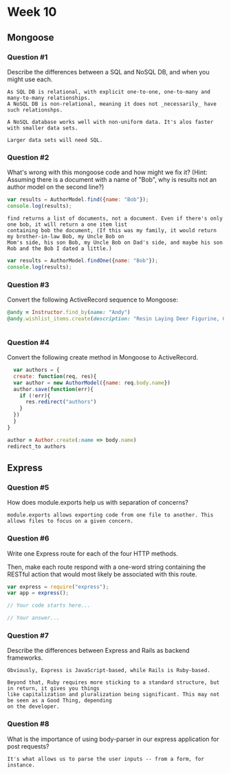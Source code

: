 # Week 10

## Mongoose

### Question #1

Describe the differences between a SQL and NoSQL DB, and when you might use each.

```text
As SQL DB is relational, with explicit one-to-one, one-to-many and many-to-many relationships. 
A NoSQL DB is non-relational, meaning it does not _necessarily_ have such relationshps. 

A NoSQL database works well with non-uniform data. It's alos faster with smaller data sets. 

Larger data sets will need SQL.
```

### Question #2

What's wrong with this mongoose code and how might we fix it?
(Hint: Assuming there is a document with a name of "Bob", why is results not an author model on the second line?)

```js
var results = AuthorModel.find({name: "Bob"});
console.log(results);
```

```text
find returns a list of documents, not a document. Even if there's only one bob, it will return a one item list 
containing bob the document, (If this was my family, it would return my brother-in-law Bob, my Uncle Bob on 
Mom's side, his son Bob, my Uncle Bob on Dad's side, and maybe his son Rob and the Bob I dated a little.)
```

```js
var results = AuthorModel.findOne({name: "Bob"});
console.log(results);
```

### Question #3

Convert the following ActiveRecord sequence to Mongoose:

```rb
@andy = Instructor.find_by(name: "Andy")
@andy.wishlist_items.create(description: "Resin Laying Deer Figurine, Gold")
```

```js

```

### Question #4

Convert the following create method in Mongoose to ActiveRecord.

```js
  var authors = {
  create: function(req, res){
  var author = new AuthorModel({name: req.body.name})
  author.save(function(err){
    if (!err){
      res.redirect("authors")
    }
  })
  }  
}
```

```rb
author = Author.create(:name => body.name)
redirect_to authors
```
## Express

### Question #5

How does module.exports help us with separation of concerns?

```text
module.exports allows exporting code from one file to another. This allows files to focus on a given concern. 
```

### Question #6

Write one Express route for each of the four HTTP methods.

Then, make each route respond with a one-word string containing the RESTful action that would most likely be associated with this route.

```js
var express = require("express");
var app = express();

// Your code starts here...

```

```js
// Your answer...
```
### Question #7

Describe the differences between Express and Rails as backend frameworks.

```text
Obviously, Express is JavaScript-based, while Rails is Ruby-based. 

Beyond that, Ruby requires more sticking to a standard structure, but in return, it gives you things 
like capitalization and pluralization being significant. This may not be seen as a Good Thing, depending
on the developer. 
```

### Question #8

What is the importance of using body-parser in our express application for post requests? 

```text
It's what allows us to parse the user inputs -- from a form, for instance.
```
